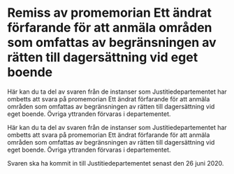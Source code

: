 # Remiss av promemorian Ett ändrat förfarande för att anmäla områden som omfattas av begränsningen av rätten till dagersättning vid eget boende

Här kan du ta del av svaren från de instanser som Justitiedepartementet har ombetts att svara på promemorian Ett ändrat förfarande för att anmäla områden som omfattas av begränsningen av rätten till dagersättning vid eget boende. Övriga yttranden förvaras i departementet.

Här kan du ta del av svaren från de instanser som Justitiedepartementet har ombetts att svara på promemorian Ett ändrat förfarande för att anmäla områden som omfattas av begränsningen av rätten till dagersättning vid eget boende. Övriga yttranden förvaras i departementet.

Svaren ska ha kommit in till Justitiedepartementet senast den 26 juni 2020.
